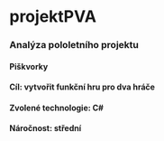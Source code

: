 # projektPVA
### Analýza pololetního projektu
#### Piškvorky
#### Cíl: vytvořit funkční hru pro dva hráče
#### Zvolené technologie: C#
#### Náročnost: střední
